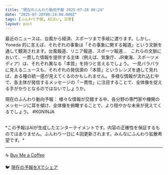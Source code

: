 ```yaml
---
title: "現在のふんわり動向予報 2025-07-28 00:24"
date: "2025-07-28T00:24:06.000Z"
tags: [ふんわり予報, AI占い, 日常]
layout: post
---
```


最近のニュースは、台風から経済、スポーツまで多岐に渡ります。しかし、Yoneda 的に言えば、それぞれの事象は「その事象に関する報道」という文脈を通して観測されます。台風報道、リニア報道、スポーツ報道…　これらの文脈において、一貫した情報を提供する主体（例えば、気象庁、JR東海、スポーツメディア）は、それぞれ異なる「本質」を持つと言えるでしょう。  一見バラバラに見えるニュースも、それぞれの発信源の「本質」というレンズを通して見れば、ある種の統一感が見えてくるのかもしれません。  多様な情報が流れ込む中で、各主体が発信するメッセージの「一貫性」に注目することで、全体像を捉える手がかりとなるのではないでしょうか。


現在のふんわり動向予報：
様々な情報が交錯する中、各分野の専門家や機関のメッセージに耳を傾け、全体像を俯瞰することで、より穏やかな未来が見えてくるでしょう。 #KGNINJA

<br>
*この予報はAIが生成したエンターテイメントです。内容の正確性を保証するものではありません。ふんわり一日に４回更新されます。みんなにふんわり拡散希望です。*

---
☕️ [Buy Me a Coffee](https://www.buymeacoffee.com/kgninja)

🐦 [現在の予報をXでシェア](https://twitter.com/intent/tweet?text=%E7%8F%BE%E5%9C%A8%E3%81%AE%E3%81%B5%E3%82%93%E3%82%8F%E3%82%8A%E4%BA%88%E5%A0%B1%3A%20%E3%80%8C%E6%9C%80%E8%BF%91%E3%81%AE%E3%83%8B%E3%83%A5%E3%83%BC%E3%82%B9%E3%81%AF%E3%80%81%E5%8F%B0%E9%A2%A8%E3%81%8B%E3%82%89%E7%B5%8C%E6%B8%88%E3%80%81%E3%82%B9%E3%83%9D%E3%83%BC%E3%83%84%E3%81%BE%E3%81%A7%E5%A4%9A%E5%B2%90%E3%81%AB%E6%B8%A1%E3%82%8A%E3%81%BE%E3%81%99%E3%80%82%E3%80%8D%23KGNINJA%20%E7%B6%9A%E3%81%8D%E3%81%AF%E3%83%96%E3%83%AD%E3%82%B0%E3%81%A7%EF%BC%81%F0%9F%91%87&url=https%3A%2F%2Fkg-ninja.github.io%2FFunwariyoso%2F)
